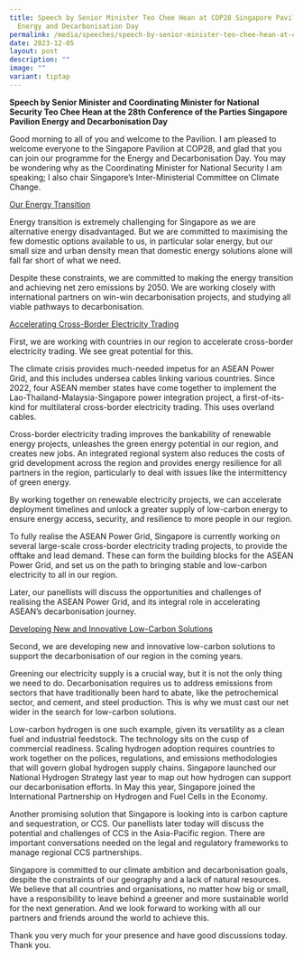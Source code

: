 ```yaml
---
title: Speech by Senior Minister Teo Chee Hean at COP28 Singapore Pavilion
  Energy and Decarbonisation Day
permalink: /media/speeches/speech-by-senior-minister-teo-chee-hean-at-cop28-singapore-pavilion-5dec2023/
date: 2023-12-05
layout: post
description: ""
image: ""
variant: tiptap
---
```

<p><strong>Speech by Senior Minister and Coordinating Minister for National Security Teo Chee Hean at the 28th Conference of the Parties Singapore Pavilion Energy and Decarbonisation Day</strong></p><p>Good morning to all of you and welcome to the Pavilion. I am pleased to welcome everyone to the Singapore Pavilion at COP28, and glad that you can join our programme for the Energy and Decarbonisation Day. You may be wondering why as the Coordinating Minister for National Security I am speaking; I also chair Singapore’s Inter-Ministerial Committee on Climate Change.</p><p><u>Our Energy Transition</u></p><p>Energy transition is extremely challenging for Singapore as we are alternative energy disadvantaged. But we are committed to maximising the few domestic options available to us, in particular solar energy, but our small size and urban density mean that domestic energy solutions alone will fall far short of what we need.</p><p>Despite these constraints, we are committed to making the energy transition and achieving net zero emissions by 2050. We are working closely with international partners on win-win decarbonisation projects, and studying all viable pathways to decarbonisation.</p><p><u>Accelerating Cross-Border Electricity Trading</u></p><p>First, we are working with countries in our region to accelerate cross-border electricity trading. We see great potential for this.</p><p>The climate crisis provides much-needed impetus for an ASEAN Power Grid, and this includes undersea cables linking various countries. Since 2022, four ASEAN member states have come together to implement the Lao-Thailand-Malaysia-Singapore power integration project, a first-of-its-kind for multilateral cross-border electricity trading. This uses overland cables.</p><p>Cross-border electricity trading improves the bankability of renewable energy projects, unleashes the green energy potential in our region, and creates new jobs. An integrated regional system also reduces the costs of grid development across the region and provides energy resilience for all partners in the region, particularly to deal with issues like the intermittency of green energy.</p><p>By working together on renewable electricity projects, we can accelerate deployment timelines and unlock a greater supply of low-carbon energy to ensure energy access, security, and resilience to more people in our region.</p><p>To fully realise the ASEAN Power Grid, Singapore is currently working on several large-scale cross-border electricity trading projects, to provide the offtake and lead demand. These can form the building blocks for the ASEAN Power Grid, and set us on the path to bringing stable and low-carbon electricity to all in our region.</p><p>Later, our panellists will discuss the opportunities and challenges of realising the ASEAN Power Grid, and its integral role in accelerating ASEAN’s decarbonisation journey.</p><p><u>Developing New and Innovative Low-Carbon Solutions</u></p><p>Second, we are developing new and innovative low-carbon solutions to support the decarbonisation of our region in the coming years.</p><p>Greening our electricity supply is a crucial way, but it is not the only thing we need to do. Decarbonisation requires us to address emissions from sectors that have traditionally been hard to abate, like the petrochemical sector, and cement, and steel production. This is why we must cast our net wider in the search for low-carbon solutions.</p><p>Low-carbon hydrogen is one such example, given its versatility as a clean fuel and industrial feedstock. The technology sits on the cusp of commercial readiness. Scaling hydrogen adoption requires countries to work together on the polices, regulations, and emissions methodologies that will govern global hydrogen supply chains. Singapore launched our National Hydrogen Strategy last year to map out how hydrogen can support our decarbonisation efforts. In May this year, Singapore joined the International Partnership on Hydrogen and Fuel Cells in the Economy.</p><p>Another promising solution that Singapore is looking into is carbon capture and sequestration, or CCS. Our panellists later today will discuss the potential and challenges of CCS in the Asia-Pacific region. There are important conversations needed on the legal and regulatory frameworks to manage regional CCS partnerships.</p><p>Singapore is committed to our climate ambition and decarbonisation goals, despite the constraints of our geography and a lack of natural resources. We believe that all countries and organisations, no matter how big or small, have a responsibility to leave behind a greener and more sustainable world for the next generation. And we look forward to working with all our partners and friends around the world to achieve this.</p><p>Thank you very much for your presence and have good discussions today. Thank you.</p><p></p>